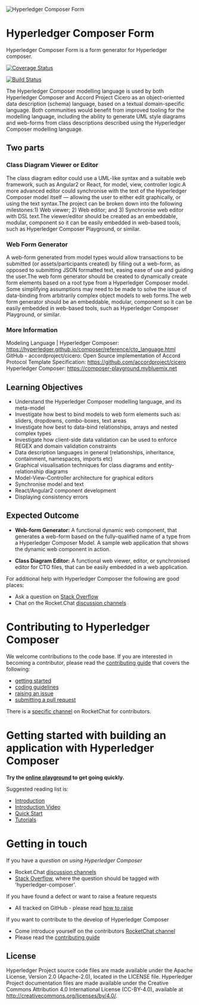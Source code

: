 ![Hyperledger Composer Form](https://raw.githubusercontent.com/hyperledger/composer/master/packages/composer-website/jekylldocs/assets/img/Homepage_Illustration_2.png)

# Hyperledger Composer Form

Hyperledger Composer Form is a form generator for Hyperledger composer.

[![Coverage Status](https://coveralls.io/repos/github/uchibeke/composer-form/badge.svg?branch=master)](https://coveralls.io/github/uchibeke/composer-form?branch=master)

[![Build Status](https://travis-ci.com/uchibeke/composer-form.svg?branch=master)](https://travis-ci.com/uchibeke/composer-form)

The Hyperledger Composer modelling language is used by both Hyperledger Composer and Accord Project Cicero as an object-oriented data description (schema) language, based on a textual domain-specific language. Both communities would benefit from improved tooling for the modelling language, including the ability to generate UML style diagrams and web-forms from class descriptions described using the Hyperledger Composer modelling language.

## Two parts

### Class Diagram Viewer or Editor

The class diagram editor could use a UML-like syntax and a suitable web framework, such as Angular2 or React, for model, view, controller logic.A more advanced editor could synchronise with the text of the Hyperledger Composer model itself — allowing the user to either edit graphically, or using the text syntax.The project can be broken down into the following milestones:1) Web viewer; 2) Web editor; and 3) Synchronise web editor with DSL text.The viewer/editor should be created as an embeddable, modular, component so it can be easily embedded in web-based tools, such as Hyperledger Composer Playground, or similar.

### Web Form Generator

A web-form generated from model types would allow transactions to be submitted (or assets/participants created) by filling out a web-form, as opposed to submitting JSON formatted text, easing ease of use and guiding the user.The web form generator should be created to dynamically create form elements based on a root type from a Hyperledger Composer model. Some simplifying assumptions may need to be made to solve the issue of data-binding from arbitrarily complex object models to web forms.The web form generator should be an embeddable, modular, component so it can be easily embedded in web-based tools, such as Hyperledger Composer Playground, or similar.

### More Information

Modeling Language | Hyperledger Composer: https://hyperledger.github.io/composer/reference/cto_language.html
GitHub - accordproject/cicero: Open Source implementation of Accord Protocol Template Specification: https://github.com/accordproject/cicero
Hyperledger Composer: https://composer-playground.mybluemix.net

## Learning Objectives

- Understand the Hyperledger Composer modelling language, and its meta-model
- Investigate how best to bind models to web form elements such as: sliders, dropdowns, combo-boxes, text areas
- Investigate how best to data-bind relationships, arrays and nested complex types
- Investigate how client-side data validation can be used to enforce REGEX and domain validation constraints
- Data description languages in general (relationships, inheritance, containment, namespaces, imports etc)
- Graphical visualisation techniques for class diagrams and entity-relationship diagrams
- Model-View-Controller architecture for graphical editors
- Synchronise model and text
- React/Angular2 component development
- Displaying consistency errors

## Expected Outcome

- **Web-form Generator:** A functional dynamic web component, that generates a web-form based on the fully-qualified name of a type from a Hyperledger Composer Model. A sample web application that shows the dynamic web component in action.

- **Class Diagram Editor:** A functional web viewer, editor, or synchronised editor for CTO files, that can be easily embedded in a web application.

For additional help with Hyperledger Composer the following are good places:

- Ask a question on [Stack Overflow](http://stackoverflow.com/questions/tagged/hyperledger-composer)
- Chat on the Rocket.Chat [discussion channels](https://chat.hyperledger.org/channel/composer)

# Contributing to Hyperledger Composer

We welcome contributions to the code base. If you are interested in becoming a contributor, please read the [contributing guide](CONTRIBUTING.md) that covers the following:

- [getting started](/contrib-notes/getting-started.md)
- [coding guidelines](/contrib-notes/coding-guidelines.md)
- [raising an issue](/contrib-notes/raising-issues.md)
- [submitting a pull request](/contrib-notes/submitting-pull-request.md)

There is a [specific channel](https://chat.hyperledger.org/channel/composer-dev) on RocketChat for contributors.

# Getting started with building an application with Hyperledger Composer

**Try the [online playground](https://composer-playground.mybluemix.net/) to get going quickly.**

Suggested reading list is:

- [Introduction](https://hyperledger.github.io/composer/latest/introduction/introduction.html)
- [Introduction Video](https://www.youtube.com/watch?v=fdFUsrsv5iw&t=23s)
- [Quick Start](https://hyperledger.github.io/composer/latest/installing/installing-index.html)
- [Tutorials](https://hyperledger.github.io/composer/latest/tutorials/tutorials.html)

# Getting in touch

If you have a *question on using Hyperledger Composer*
  - Rocket.Chat [discussion channels](https://chat.hyperledger.org/channel/composer)
  - [Stack Overflow](http://stackoverflow.com/questions/tagged/hyperledger-composer), where the question should be tagged with 'hyperledger-composer'.

If you have found a defect or want to raise a feature requests
  - All tracked on GitHub - please read [how to raise](./contrib-notes/raising-issues.md)

If you want to contribute to the develop of Hyperledger Composer
  - Come introduce yourself on the contributors [RocketChat channel](https://chat.hyperledger.org/channel/composer-dev)
  - Please read the [contributing guide](./CONTRIBUTING.md)

## License <a name="license"></a>
Hyperledger Project source code files are made available under the Apache License, Version 2.0 (Apache-2.0), located in the LICENSE file. Hyperledger Project documentation files are made available under the Creative Commons Attribution 4.0 International License (CC-BY-4.0), available at http://creativecommons.org/licenses/by/4.0/.